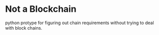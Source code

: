 # Not a Blockchain

python protype for figuring out chain requirements without trying to deal with block chains.